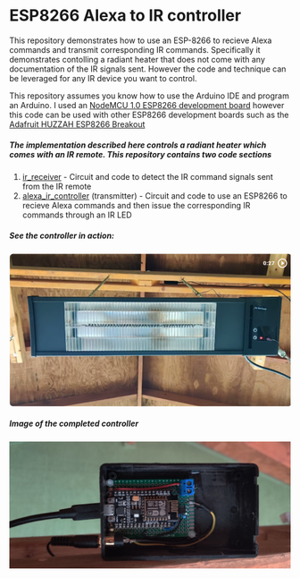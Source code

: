 # ESP8266 Alexa to IR controller
This repository demonstrates how to use an ESP-8266 to recieve Alexa commands and transmit corresponding IR commands. Specifically it demonstrates contolling a radiant heater that does not come with any documentation of the IR signals sent. However the code and technique can be leveraged for any IR device you want to control.

This repository assumes you know how to use the Arduino IDE and program an Arduino.  I used an [NodeMCU 1.0 ESP8266 development board](https://www.amazon.com/NodeMCU-ESP8266-Breakout-Arduino-Makerdo/dp/B07BGCF3NY) however this code can be used with other ESP8266 development boards such as the [Adafruit HUZZAH ESP8266 Breakout](https://www.adafruit.com/product/2471)

##### The implementation described here controls a radiant heater which comes with an IR remote. This repository contains two code sections
1. [ir_receiver](/ir_receiver) - Circuit and code to detect the IR command signals sent from the IR remote
2. [alexa_ir_controller](/alexa_ir_controller) (transmitter) - Circuit and code to use an ESP8266 to recieve Alexa commands and then issue the corresponding IR commands through an IR LED

##### See the controller in action:

[![The Alexa ESP8266 IR controller in action (27 sec)](/assets/Alexa_ESP8286_IR_control_v2_video_image.png)](https://photos.app.goo.gl/GmGifkKtMW2HBMPd7 "The Alexa ESP8266 IR controller in action (27 sec)")

##### Image of the completed controller

![Completed Alexa ESP8266 IR controller](/assets/Alexa_ESP8286_IR_control_v2.png "Completed Alexa ESP8266 IR controller")

